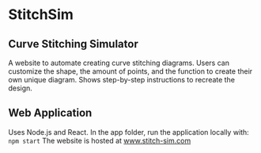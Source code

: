 # StitchSim
## Curve Stitching Simulator

A website to automate creating curve stitching diagrams. Users can customize the shape, the amount of points, and the function to create their own unique diagram. Shows step-by-step instructions to recreate the design. 

## Web Application
Uses Node.js and React. In the app folder, run the application locally with: ```npm start```
The website is hosted at www.stitch-sim.com
